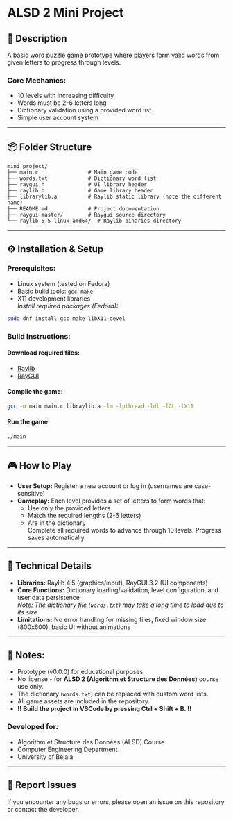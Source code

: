 # ALSD 2 Mini Project

## 📝 Description
A basic word puzzle game prototype where players form valid words from given letters to progress through levels.

### Core Mechanics:
- 10 levels with increasing difficulty
- Words must be 2-6 letters long
- Dictionary validation using a provided word list
- Simple user account system

---

## 📦 Folder Structure
```plaintext
mini_project/
├── main.c                # Main game code
├── words.txt             # Dictionary word list
├── raygui.h              # UI library header
├── raylib.h              # Game library header
├── librarylib.a          # Raylib static library (note the different name)
├── README.md             # Project documentation
├── raygui-master/        # Raygui source directory
└── raylib-5.5_linux_amd64/  # Raylib binaries directory
```

---

## ⚙️ Installation & Setup

### Prerequisites:
- Linux system (tested on Fedora)
- Basic build tools: `gcc`, `make`
- X11 development libraries  
  _Install required packages (Fedora):_
```bash
sudo dnf install gcc make libX11-devel
```

### Build Instructions:
#### Download required files:
- [Raylib](https://www.raylib.com/)
- [RayGUI](https://github.com/raysan5/raygui)

#### Compile the game:
```bash
gcc -o main main.c libraylib.a -lm -lpthread -ldl -lGL -lX11
```

#### Run the game:
```bash
./main
```

---

## 🎮 How to Play
- **User Setup:** Register a new account or log in (usernames are case-sensitive)
- **Gameplay:** Each level provides a set of letters to form words that:
  - Use only the provided letters
  - Match the required lengths (2-6 letters)
  - Are in the dictionary  
  Complete all required words to advance through 10 levels. Progress saves automatically.

---

## 🔧 Technical Details
- **Libraries:** Raylib 4.5 (graphics/input), RayGUI 3.2 (UI components)
- **Core Functions:** Dictionary loading/validation, level configuration, and user data persistence  
  _Note: The dictionary file (`words.txt`) may take a long time to load due to its size._
- **Limitations:** No error handling for missing files, fixed window size (800x600), basic UI without animations

---

## 📌 Notes:
- Prototype (v0.0.0) for educational purposes.
- No license - for **ALSD 2 (Algorithm et Structure des Données)** course use only.
- The dictionary (`words.txt`) can be replaced with custom word lists.
- All game assets are included in the repository.
- **‼️ Build the project in VSCode by pressing Ctrl + Shift + B. ‼️**

### Developed for:
- Algorithm et Structure des Données (ALSD) Course
- Computer Engineering Department
- University of Bejaia

---

## 🛑 Report Issues
If you encounter any bugs or errors, please open an issue on this repository or contact the developer.
